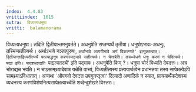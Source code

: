 ```yaml
---
index:  4.4.83
vrittiindex:  1615
sutra:  विध्यत्यधनुषा
vritti:  balamanorama 
---
```


विध्यत्यधनुषा। तदिति द्वितीयान्तमनुवर्तते। अधनुषेति सप्तम्यर्थे तृतीया। धनुषोऽभावः-अधनुः, तस्मिन्सतीत्यर्थः। अर्थाऽभावे नञ्तत्पुरुषः, `अर्थाभावे अव्ययीभावे अयं विकल्प्यते' इत्युक्तत्वात्। द्वितीयान्ताद्विध्यतीत्यर्थे यत्स्याद्धनुष करणस्याऽभावे सतीत्यर्थः। न चेत्तत्रेति। तत्र=वेधने धनुः करणं न चेदित्यर्थः। पद्या इति। पादशब्दाद्यति `पद्यत्यतदर्थे' इति पद्भावः। अधनुषेति किम् ?। धनुषा चोरं विध्यति देवदत्तः। अत्र चोराद्यन्न भवति। न चाऽसामथ्र्यादेवात्र यन्नेति वाच्यं, विध्यतीत्यस्य प्रत्ययार्थत्वेन प्रधानतया तस्य सापेक्षत्वेऽपि सामथ्र्याऽविधातात्। अन्यथा `औपगवो देवदत्त उपगुनप्तृत्वा' दित्यादौ अणादिकं न स्यात्, प्रत्ययार्थैकदेशस्य व्यधनस्य करणविशेषनित्यसापेक्षत्वाच्चेति शब्देन्दुशेखरे विस्तरः। 

